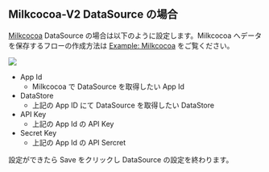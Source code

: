 ## Milkcocoa-V2 DataSource の場合

[Milkcocoa](https://mlkcca.com/) DataSource の場合は以下のように設定します。Milkcocoa へデータを保存するフローの作成方法は [Example: Milkcocoa](../Flow/FlowExampleMilkcocoa.md) をご覧ください。

![](https://i.gyazo.com/7b0b7eebebe0828e564fdcb2863a47b9.png)

* App Id
    * Milkcocoa で DataSource を取得したい App Id
* DataStore
    * 上記の App ID にて DataSource を取得したい DataStore
* API Key
    * 上記の App Id の API Key
* Secret Key
    * 上記の App Id の API Sercret

設定ができたら Save をクリックし DataSource の設定を終わります。